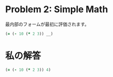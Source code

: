 # Problem 2: Simple Math

最内部のフォームが最初に評価されます。

```clojure
(= (- 10 (* 2 3)) __)
```

# 私の解答

```clojure
(= (- 10 (* 2 3)) 4)
```



